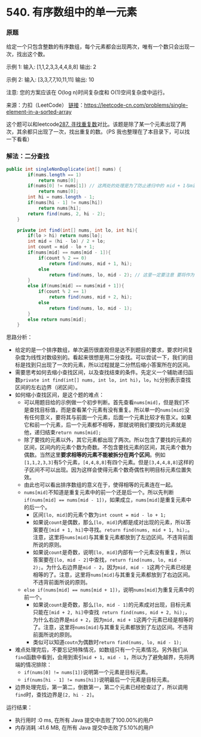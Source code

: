 # 540. 有序数组中的单一元素

### 原题
给定一个只包含整数的有序数组，每个元素都会出现两次，唯有一个数只会出现一次，找出这个数。

示例 1:
输入: [1,1,2,3,3,4,4,8,8]
输出: 2

示例 2:
输入: [3,3,7,7,10,11,11]
输出: 10

注意: 您的方案应该在 O(log n)时间复杂度和 O(1)空间复杂度中运行。

来源：力扣（LeetCode）
[链接](https://leetcode-cn.com/problems/single-element-in-a-sorted-array)：https://leetcode-cn.com/problems/single-element-in-a-sorted-array

这个题可以和leetcode[287. 寻找重复数](https://leetcode-cn.com/problems/find-the-duplicate-number/)对比。该题是除了某一个元素出现了两次，其余都只出现了一次，找出重复的数。（PS 我也整理在了本目录下，可以找一下看看）

### 解法：二分查找

```java
public int singleNonDuplicate(int[] nums) {
        if(nums.length == 1)
            return nums[0];
        if(nums[0] != nums[1]) // 这两处的处理是为了防止递归中的 mid + 1与mid - 1越界
            return nums[0];
        int hi = nums.length - 1;
        if(nums[hi - 1] != nums[hi])
            return nums[hi];
        return find(nums, 2, hi - 2);
    }

    private int find(int[] nums, int lo, int hi){
        if(lo > hi) return nums[lo];
        int mid = (hi - lo) / 2 + lo;
        int count = mid - lo + 1;
        if(nums[mid] == nums[mid - 1]){
            if(count % 2 == 0)
                return find(nums, mid + 1, hi);
            else
                return find(nums, lo, mid - 2); // 这里一定要注意 要将作为中间点相等的两个元素放在下一次查找的区间外
        }
        else if(nums[mid] == nums[mid + 1]){
            if(count % 2 == 1)
                return find(nums, mid + 2, hi);
            else
                return find(nums, lo, mid - 1);
        }
        else return nums[mid];
    }
```

思路分析：

* 给定的是一个排序数组，单次遍历很直观但是达不到题目的要求，要求时间复杂度为线性对数级别的。看起来很想是用二分查找。可以尝试一下，我们的目标是找到只出现了一次的元素，所以过程就是二分然后缩小答案所在的区间。
* 需要思考如何去缩小查找区间，以及查找结束的条件。先定义一个辅助递归函数`private int find(int[] nums, int lo, int hi)`，`lo`，`hi`分别表示查找区间的左右边界（闭区间）。
* 如何缩小查找区间，是这个题的难点：
    * 可以用题目给的示例做一个初步判断。首先查看`nums[mid]`，但是我们不是查找目标值，而是查看某个元素有没有重复。所以单一的`nums[mid]`没有任何意义，要将其与前面一个元素，后面一个元素比较才有意义。如果它和前一个元素，后一个元素都不相等，那就说明我们要找的元素就是他，递归结束`return nums[mid];`
    * 除了要找的元素以外，其它元素都出现了两次。所以包含了要找的元素的区间，区间内的元素个数为奇数。不包含要找元素的区间，其元素个数为偶数。当然这里**要求相等的元素不能被拆分在两个区间**。例如`[1,1,2,3,3]`有5个元素，`[4,4,8,8]`有四个元素。但是`[3,4,4,8,8]`这样的子区间不可以出现。因为这样会使得元素个数奇偶性判明目标元素位置失效。
    * 由此也可以看出排序数组的意义在于，使得相等的元素连在一起。
    * `nums[mid]`不知道是重复元素中的前一个还是后一个。所以先判断`if(nums[mid] == nums[mid - 1])`，如果成立，`nums[mid]`是重复元素中的后一个。
        * 区间`[lo, mid]`的元素个数为`int count = mid - lo + 1;`
        * 如果说`count`是偶数，那么`[lo, mid]`内都是成对出现的元素，所以答案要在`[mid + 1, hi]`中寻找。`return find(nums, mid + 1, hi);`。注意，这里将`nums[mid]`与其重复元素都放到了左边区间。不违背前面所说的原则。
        * 如果说`count`是奇数，说明`[lo, mid]`内部有一个元素没有重复，所以答案要在`[lo, mid - 2]`中查找，`return find(nums, lo, mid - 2);`。为什么右边界是`mid - 2`，因为`mid, mid - 1`这两个元素已经是相等的了。注意，这里将`nums[mid]`与其重复元素都放到了右边区间。不违背前面所说的原则。
    * `else if(nums[mid] == nums[mid + 1])`，说明`nums[mid]`为重复元素中的前一个。
        * 如果说`count`是奇数，那么`[lo, mid - 1]`的元素成对出现，目标元素只能在`[mid + 2, hi]`中查找` return find(nums, mid + 2, hi);`，为什么右边界是`mid + 2`，因为`mid, mid + 1`这两个元素已经是相等的了。注意，这里将`nums[mid]`与其重复元素都放到了左边区间。不违背前面所说的原则。
        * 类似可以知道`coutn`为偶数时`return find(nums, lo, mid - 1);`
* 难点处理完后，不要忘记特殊情况，如数组只有一个元素情况。另外我们从`find`函数中看到，会用到索引`mid + 1, mid - 1`，所以为了避免越界，先将两端的情况排除：
    * `if(nums[0] != nums[1])`说明第一个元素是目标元素。
    * `if(nums[hi - 1] != nums[hi])`说明最后一个元素是目标元素。
* 边界处理完后，第一第二，倒数第一，第二个元素已经检查过了，所以调用`find`时，查找边界是`[2, hi - 2]`。

运行结果：
* 执行用时 :0 ms, 在所有 Java 提交中击败了100.00%的用户
* 内存消耗 :41.6 MB, 在所有 Java 提交中击败了5.10%的用户